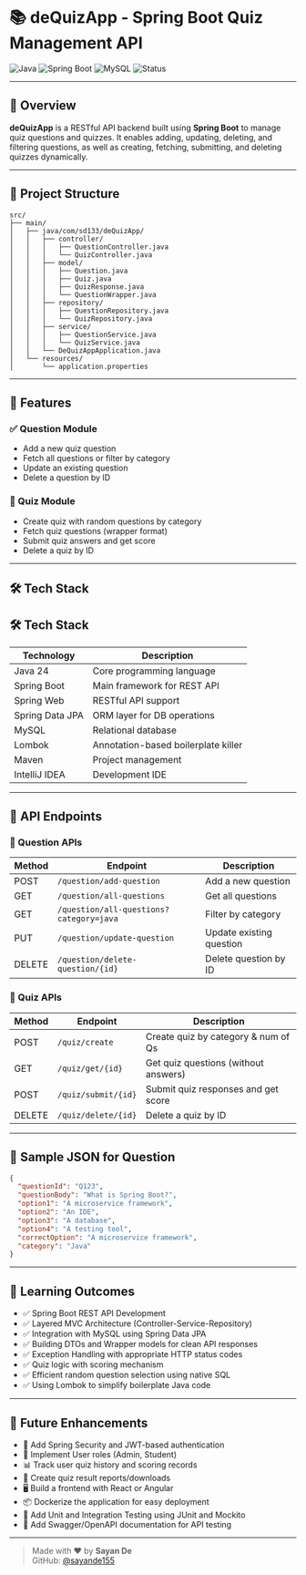 # 📚 deQuizApp - Spring Boot Quiz Management API

![Java](https://img.shields.io/badge/Java-24-blue)
![Spring Boot](https://img.shields.io/badge/SpringBoot-3.5.4-brightgreen)
![MySQL](https://img.shields.io/badge/Database-MySQL-blue)
![Status](https://img.shields.io/badge/Status-Active-green)

---

## 🚀 Overview

**deQuizApp** is a RESTful API backend built using **Spring Boot** to manage quiz questions and quizzes. It enables adding, updating, deleting, and filtering questions, as well as creating, fetching, submitting, and deleting quizzes dynamically.

---

## 📁 Project Structure

```plaintext
src/
├── main/
│   ├── java/com/sd133/deQuizApp/
│   │   ├── controller/
│   │   │   ├── QuestionController.java
│   │   │   └── QuizController.java
│   │   ├── model/
│   │   │   ├── Question.java
│   │   │   ├── Quiz.java
│   │   │   ├── QuizResponse.java
│   │   │   └── QuestionWrapper.java
│   │   ├── repository/
│   │   │   ├── QuestionRepository.java
│   │   │   └── QuizRepository.java
│   │   ├── service/
│   │   │   ├── QuestionService.java
│   │   │   └── QuizService.java
│   │   └── DeQuizAppApplication.java
│   └── resources/
│       └── application.properties

```
---

## 🧾 Features

### ✅ Question Module
- Add a new quiz question
- Fetch all questions or filter by category
- Update an existing question
- Delete a question by ID

### 🧠 Quiz Module
- Create quiz with random questions by category
- Fetch quiz questions (wrapper format)
- Submit quiz answers and get score
- Delete a quiz by ID


---

## 🛠️ Tech Stack

## 🛠️ Tech Stack

| Technology      | Description                          |
|-----------------|--------------------------------------|
| Java 24         | Core programming language            |
| Spring Boot     | Main framework for REST API          |
| Spring Web      | RESTful API support                  |
| Spring Data JPA | ORM layer for DB operations          |
| MySQL           | Relational database                  |
| Lombok          | Annotation-based boilerplate killer  |
| Maven           | Project management                   |
| IntelliJ IDEA   | Development IDE                      |


---

## 🧪 API Endpoints

### 📌 Question APIs

| Method | Endpoint                          | Description                        |
|--------|-----------------------------------|------------------------------------|
| POST   | `/question/add-question`          | Add a new question                 |
| GET    | `/question/all-questions`         | Get all questions                  |
| GET    | `/question/all-questions?category=java` | Filter by category         |
| PUT    | `/question/update-question`       | Update existing question           |
| DELETE | `/question/delete-question/{id}`  | Delete question by ID              |

### 📌 Quiz APIs

| Method | Endpoint                     | Description                              |
|--------|------------------------------|------------------------------------------|
| POST   | `/quiz/create`               | Create quiz by category & num of Qs      |
| GET    | `/quiz/get/{id}`             | Get quiz questions (without answers)     |
| POST   | `/quiz/submit/{id}`          | Submit quiz responses and get score      |
| DELETE | `/quiz/delete/{id}`          | Delete a quiz by ID                      |


---

## 📌 Sample JSON for Question

```json
{
  "questionId": "Q123",
  "questionBody": "What is Spring Boot?",
  "option1": "A microservice framework",
  "option2": "An IDE",
  "option3": "A database",
  "option4": "A testing tool",
  "correctOption": "A microservice framework",
  "category": "Java"
}
```
---
## 🧠 Learning Outcomes

- ✅ Spring Boot REST API Development
- ✅ Layered MVC Architecture (Controller-Service-Repository)
- ✅ Integration with MySQL using Spring Data JPA
- ✅ Building DTOs and Wrapper models for clean API responses
- ✅ Exception Handling with appropriate HTTP status codes
- ✅ Quiz logic with scoring mechanism
- ✅ Efficient random question selection using native SQL
- ✅ Using Lombok to simplify boilerplate Java code

---
## 🧪 Future Enhancements

- 🔐 Add Spring Security and JWT-based authentication
- 👤 Implement User roles (Admin, Student)
- 📊 Track user quiz history and scoring records
- 🧾 Create quiz result reports/downloads
- 🖥️ Build a frontend with React or Angular
- 📦 Dockerize the application for easy deployment
- 🧪 Add Unit and Integration Testing using JUnit and Mockito
- 📜 Add Swagger/OpenAPI documentation for API testing

---

> Made with ❤️ by **Sayan De**  
> GitHub: [@sayande155](https://github.com/sayande155)

